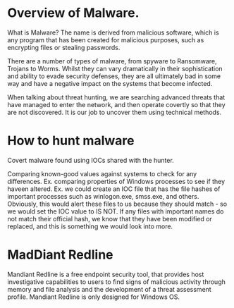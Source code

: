 # Overview of Malware. 
What is Malware? The name is derived from malicious software, which is any program that has been created for malicious purposes, such as encrypting files or stealing passwords.

There are a number of types of malware, from spyware to Ransomware, Trojans to Worms. Whilst they can vary dramatically in their sophistication and ability to evade security defenses, they are all ultimately bad in some way and have a negative impact on the systems that become infected. 

When talking about threat hunting, we are searching advanced threats that have managed to enter the network, and then operate covertly so that they are not discovered. It is our job to uncover them using technical methods. 

# How to hunt malware
Covert malware found using IOCs shared with the hunter.

Comparing known-good values against systems to check for any differences. Ex. comparing properties of Windows processes to see if they haveen altered. 
Ex. we could create an IOC file that has the file hashes of important processes such as winlogon.exe, smss.exe, and others. Obviously, this would alert these files to us because they should match - so we would set the IOC value to IS NOT. If any files with important names do not match  their official hash, we know that they have been modified or replaced, and this is something we would look into more. 

# MadDiant Redline
Mandiant Redline is a free endpoint security tool, that provides host investigative capabilities to users to find signs of malicious activity through memory and file analysis and the development of a threat assessment profile. Mandiant Redline is only designed for Windows OS. 

